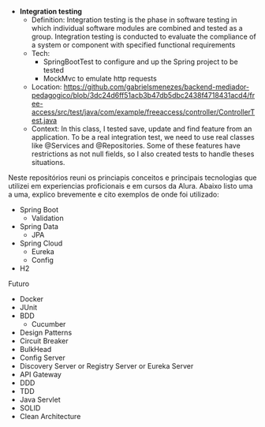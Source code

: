  - **Integration testing**
   - Definition: Integration testing is the phase in software testing in which individual software modules are combined and tested as a group. Integration testing is conducted to evaluate the compliance of a system or component with specified functional requirements
   - Tech:
     - SpringBootTest to configure and up the Spring project to be tested 
     - MockMvc to emulate http requests
   - Location: https://github.com/gabrielsmenezes/backend-mediador-pedagogico/blob/3dc24d6ff51acb3b47db5dbc2438f4718431acd4/free-access/src/test/java/com/example/freeaccess/controller/ControllerTest.java
   - Context: In this class, I tested save, update and find feature from an application. To be a real integration test, we need to use real classes like @Services and @Repositories. Some of these features have restrictions as not null fields, so I also created tests to handle theses situations.

Neste repositórios reuni os princiapis conceitos e principais tecnologias que utilizei em experiencias proficionais e em cursos da Alura. Abaixo listo uma a uma, explico brevemente e cito exemplos de onde foi utilizado:
- Spring Boot
   - Validation
- Spring Data
   - JPA
- Spring Cloud
   - Eureka
   - Config
- H2

Futuro
- Docker 
- JUnit
- BDD
   - Cucumber
- Design Patterns
- Circuit Breaker
- BulkHead
- Config Server
- Discovery Server or Registry Server or Eureka Server
- API Gateway
- DDD
- TDD
- Java Servlet
- SOLID
- Clean Architecture
